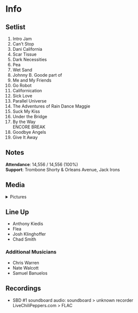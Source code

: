 # Info

## Setlist

1. Intro Jam
2. Can't Stop
3. Dani California
4. Scar Tissue
5. Dark Necessities
6. Pea
7. Wet Sand
8. Johnny B. Goode part of
9. Me and My Friends
10. Go Robot
11. Californication
12. Sick Love
13. Parallel Universe
14. The Adventures of Rain Dance Maggie
15. Suck My Kiss
16. Under the Bridge
17. By the Way
<br> ENCORE BREAK
18. Goodbye Angels
19. Give It Away

## Notes

**Attendance**: 14,556 / 14,556 (100%)
<br>
**Support**: Trombone Shorty & Orleans Avenue, Jack Irons

## Media 

<details>
  <summary>Pictures</summary>
  <!--<img alt="Setlist" title="Setlist" src="_.jpg" height="200" />
  <img alt="Clipping" title="Clipping" src="_.jpg" height="200" />
  <img alt="Flyer" title="Flyer" src="_.jpg" height="200" />-->
</details>

## Line Up

* Anthony Kiedis
* Flea
* Josh Klinghoffer
* Chad Smith

### Additional Musicians

* Chris Warren  
* Nate Walcott  
* Samuel Banuelos

## Recordings

* SBD #1 soundboard audio: soundboard > unknown recorder LiveChiliPeppers.com > FLAC

